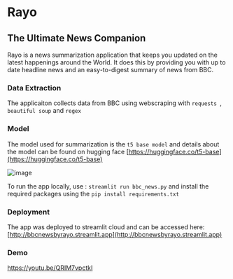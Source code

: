 # Rayo
## The Ultimate News Companion
Rayo is a news summarization application that keeps you updated on the latest happenings around the World. It does this by providing you with up to date headline news and an easy-to-digest summary of news from BBC.

### Data Extraction
The applicaiton collects data from BBC using webscraping with `requests `, `beautiful soup` and `regex`

### Model
The model used for summarization is the `t5 base model` and details about the model can be found on hugging face [https://huggingface.co/t5-base](https://huggingface.co/t5-base)

![image](https://github.com/awojidetola/Rayo/assets/49078266/f5dae4e6-3db1-4124-80c6-27ed87bf8eb4)

To run the app locally, use : `streamlit run bbc_news.py` and install the required packages using the `pip install requirements.txt`

### Deployment
The app was deployed to streamlit cloud and can be accessed here: [http://bbcnewsbyrayo.streamlit.app](http://bbcnewsbyrayo.streamlit.app)

### Demo
https://youtu.be/QRIM7vpctkI
